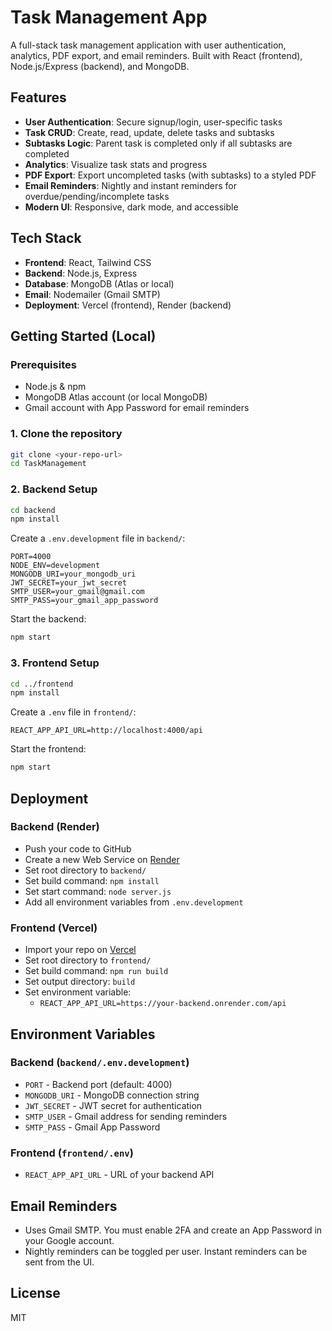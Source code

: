 # Task Management App

A full-stack task management application with user authentication, analytics, PDF export, and email reminders. Built with React (frontend), Node.js/Express (backend), and MongoDB.

## Features

- **User Authentication**: Secure signup/login, user-specific tasks
- **Task CRUD**: Create, read, update, delete tasks and subtasks
- **Subtasks Logic**: Parent task is completed only if all subtasks are completed
- **Analytics**: Visualize task stats and progress
- **PDF Export**: Export uncompleted tasks (with subtasks) to a styled PDF
- **Email Reminders**: Nightly and instant reminders for overdue/pending/incomplete tasks
- **Modern UI**: Responsive, dark mode, and accessible

## Tech Stack

- **Frontend**: React, Tailwind CSS
- **Backend**: Node.js, Express
- **Database**: MongoDB (Atlas or local)
- **Email**: Nodemailer (Gmail SMTP)
- **Deployment**: Vercel (frontend), Render (backend)

## Getting Started (Local)

### Prerequisites
- Node.js & npm
- MongoDB Atlas account (or local MongoDB)
- Gmail account with App Password for email reminders

### 1. Clone the repository
```sh
git clone <your-repo-url>
cd TaskManagement
```

### 2. Backend Setup
```sh
cd backend
npm install
```
Create a `.env.development` file in `backend/`:
```
PORT=4000
NODE_ENV=development
MONGODB_URI=your_mongodb_uri
JWT_SECRET=your_jwt_secret
SMTP_USER=your_gmail@gmail.com
SMTP_PASS=your_gmail_app_password
```
Start the backend:
```sh
npm start
```

### 3. Frontend Setup
```sh
cd ../frontend
npm install
```
Create a `.env` file in `frontend/`:
```
REACT_APP_API_URL=http://localhost:4000/api
```
Start the frontend:
```sh
npm start
```

## Deployment

### Backend (Render)
- Push your code to GitHub
- Create a new Web Service on [Render](https://render.com/)
- Set root directory to `backend/`
- Set build command: `npm install`
- Set start command: `node server.js`
- Add all environment variables from `.env.development`

### Frontend (Vercel)
- Import your repo on [Vercel](https://vercel.com/)
- Set root directory to `frontend/`
- Set build command: `npm run build`
- Set output directory: `build`
- Set environment variable:
  - `REACT_APP_API_URL=https://your-backend.onrender.com/api`

## Environment Variables

### Backend (`backend/.env.development`)
- `PORT` - Backend port (default: 4000)
- `MONGODB_URI` - MongoDB connection string
- `JWT_SECRET` - JWT secret for authentication
- `SMTP_USER` - Gmail address for sending reminders
- `SMTP_PASS` - Gmail App Password

### Frontend (`frontend/.env`)
- `REACT_APP_API_URL` - URL of your backend API

## Email Reminders
- Uses Gmail SMTP. You must enable 2FA and create an App Password in your Google account.
- Nightly reminders can be toggled per user. Instant reminders can be sent from the UI.

## License
MIT
